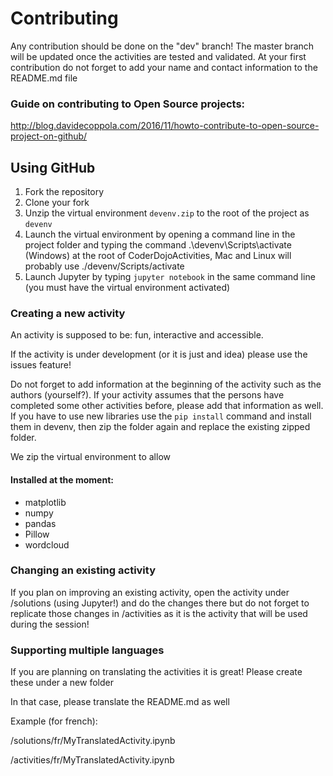 # Contributing

Any contribution should be done on the "dev" branch! The master branch will be updated once the activities are tested and validated.
At your first contribution do not forget to add your name and contact information to the README.md file

### Guide on contributing to Open Source projects:

http://blog.davidecoppola.com/2016/11/howto-contribute-to-open-source-project-on-github/

## Using GitHub
1. Fork the repository
2. Clone your fork
3. Unzip the virtual environment `devenv.zip` to the root of the project as `devenv`
4. Launch the virtual environment by opening a command line in the project folder and typing the command .\devenv\Scripts\activate (Windows) at the root of CoderDojoActivities, Mac and Linux will probably use ./devenv/Scripts/activate
5. Launch Jupyter by typing `jupyter notebook` in the same command line (you must have the virtual environment activated)


### Creating a new activity
An activity is supposed to be: fun, interactive and accessible.

If the activity is under development (or it is just and idea) please use the issues feature!

Do not forget to add information at the beginning of the activity such as the authors (yourself?).
If your activity assumes that the persons have completed some other activities before, please add that information as well.
If you have to use new libraries use the `pip install` command and install them in devenv, then zip the folder again and replace the existing zipped folder.

We zip the virtual environment to allow

#### Installed at the moment:
* matplotlib
* numpy
* pandas
* Pillow
* wordcloud

### Changing an existing activity
If you plan on improving an existing activity, open the activity under /solutions (using Jupyter!) and do the changes there but do not forget to replicate those changes in /activities as it is the activity that will be used during the session!

### Supporting multiple languages
If you are planning on translating the activities it is great! Please create these under a new folder

In that case, please translate the README.md as well 

Example (for french):

/solutions/fr/MyTranslatedActivity.ipynb

/activities/fr/MyTranslatedActivity.ipynb
